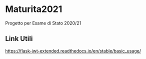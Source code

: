 # Maturita2021
Progetto per Esame di Stato 2020/21

## Link Utili
https://flask-jwt-extended.readthedocs.io/en/stable/basic_usage/
